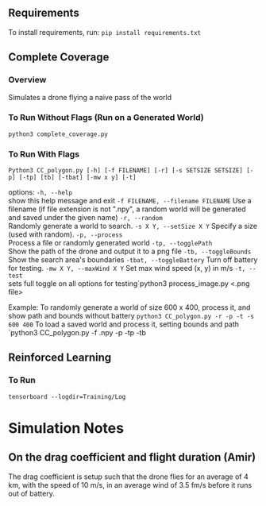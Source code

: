 ## Requirements
To install requirements, run: `pip install requirements.txt`

## Complete Coverage
### Overview
Simulates a drone flying a naive pass of the world 

### To Run Without Flags (Run on a Generated World)
`python3 complete_coverage.py`

### To Run With Flags

`Python3 CC_polygon.py [-h] [-f FILENAME] [-r] [-s SETSIZE SETSIZE] [-p] [-tp] [tb] [-tbat] [-mw x y] [-t]`

options:
  `-h, --help`           
  		show this help message and exit
  `-f FILENAME, --filename FILENAME`
		Use a filename (if file extension is not ".npy", a random world will be generated and saved under the given name)
  `-r, --random`          
  		Randomly generate a world to search.
  `-s X Y, --setSize X Y`
		Specify a size (used with random).
  `-p, --process`         
  		Process a file or randomly generated world
  `-tp, --togglePath`     
  		Show the path of the drone and output it to a png file
  `-tb, --toggleBounds`   
  		Show the search area's boundaries
  `-tbat, --toggleBattery`
		Turn off battery for testing.
  `-mw X Y, --maxWind X Y`
		Set max wind speed (x, y) in m/s
  `-t, --test`           
		sets full toggle on all options for testing`python3 process_image.py <.png file>

Example:
	To randomly generate a world of size 600 x 400, process it, and show path and bounds without battery
		`python3 CC_polygon.py -r -p -t -s 600 400` 
	To load a saved world and process it, setting bounds and path
		`python3 CC_polygon.py -f <filename>.npy -p -tp -tb

## Reinforced Learning

### To Run

`tensorboard --logdir=Training/Log`

# Simulation Notes
## On the drag coefficient and flight duration (Amir)
The drag coefficient is setup such that the drone flies for an average of 4 km, with the speed of 10 m/s, in an average wind of 3.5 fm/s before it runs out of battery.
